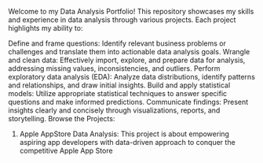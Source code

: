 Welcome to my Data Analysis Portfolio!
This repository showcases my skills and experience in data analysis through various projects. Each project highlights my ability to:

Define and frame questions: Identify relevant business problems or challenges and translate them into actionable data analysis goals.
Wrangle and clean data: Effectively import, explore, and prepare data for analysis, addressing missing values, inconsistencies, and outliers.
Perform exploratory data analysis (EDA): Analyze data distributions, identify patterns and relationships, and draw initial insights.
Build and apply statistical models: Utilize appropriate statistical techniques to answer specific questions and make informed predictions.
Communicate findings: Present insights clearly and concisely through visualizations, reports, and storytelling.
Browse the Projects:

1. Apple AppStore Data Analysis: This project is about empowering aspiring app developers with data-driven approach to conquer the competitive Apple App Store
